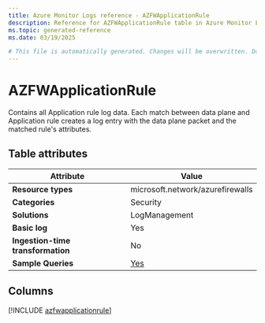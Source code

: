 ```yaml
---
title: Azure Monitor Logs reference - AZFWApplicationRule
description: Reference for AZFWApplicationRule table in Azure Monitor Logs.
ms.topic: generated-reference
ms.date: 03/19/2025

# This file is automatically generated. Changes will be overwritten. Do not change this file directly.
---
```


# AZFWApplicationRule

Contains all Application rule log data. Each match between data plane and Application rule creates a log entry with the data plane packet and the matched rule's attributes.


## Table attributes

|Attribute|Value|
|---|---|
|**Resource types**|microsoft.network/azurefirewalls|
|**Categories**|Security|
|**Solutions**| LogManagement|
|**Basic log**|Yes|
|**Ingestion-time transformation**|No|
|**Sample Queries**|[Yes](/azure/azure-monitor/reference/queries/azfwapplicationrule)|



## Columns
  
[!INCLUDE [azfwapplicationrule](~/reusable-content/ce-skilling/azure/includes/azure-monitor/reference/tables/azfwapplicationrule-include.md)]
